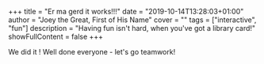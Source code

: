 +++
title = "Er ma gerd it works!!!"
date = "2019-10-14T13:28:03+01:00"
author = "Joey the Great, First of His Name"
cover = ""
tags = ["interactive", "fun"]
description = "Having fun isn't hard, when you've got a library card!"
showFullContent = false
+++

We did it ! Well done everyone - let's go teamwork!

